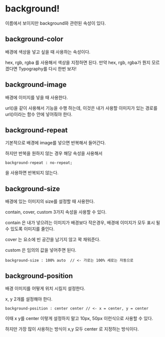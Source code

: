 # background! 
이름에서 보이지만 background와 관련된 속성이 있다. 

## background-color
배경에 색상을 넣고 싶을 때 사용하는 속성이다.

hex, rgb, rgba 를 사용해서 색상을 지정하면 된다. 
만약 hex, rgb, rgba가 뭔지 모르겠다면 Typography를 다시 한번 보자!

## background-image 
배경에 이미지를 넣을 때 사용한다.

url()을 같이 사용해서 기능을 수행 하는데, 이것은 내가 사용할 이미지가 있는 경로를 url()이라는 함수 안에 넣어줘야 한다.

## background-repeat
기본적으로 배경에 image를 넣으면 반복해서 들어간다. 

하지만 반복을 원하지 않는 경우 해당 속성을 사용해서 

```
background-repeat : no-repeat;
```
을 사용하면 반복되지 않는다.

## background-size
배경에 있는 이미지의 size를 설정할 때 사용한다.

contain, cover, custom 3가지 속성을 사용할 수 있다.

contain 은 내가 넣으려는 이미지가 배경보다 작은경우, 배경에 이미지가 모두 표시 될 수 있도록 이미지를 줄인다.

cover 는 요소에 빈 공간을 남기지 않고 꽉 채워준다.

custom 은 임의의 값을 넣어주면 된다.

```
background-size : 100% auto  // <- 가로는 100% 세로는 자동으로
```

## background-position
배경 이미지를 어떻게 위치 시킬지 설정한다.

x, y 2개를 설정해야 한다.

```
background-position : center center // <- x = center, y = center 
```

이때 x y를 center 이렇게 설정하지 말고 10px, 50px 이런식으로 사용할 수 있다.

하지만 가장 많이 사용하는 방식이 x,y 모두 center 로 지정하는 방식이다.